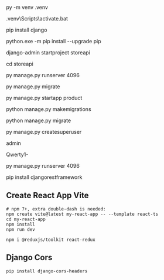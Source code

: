 py -m venv .venv

.venv\Scripts\activate.bat

pip install django

python.exe -m pip install --upgrade pip

django-admin startproject storeapi

cd storeapi

py manage.py runserver 4096

py manage.py migrate

py manage.py startapp product

python manage.py makemigrations

python manage.py migrate

py manage.py createsuperuser

admin

Qwerty1-

py manage.py runserver 4096

pip install djangorestframework

## Create React App Vite
```
# npm 7+, extra double-dash is needed:
npm create vite@latest my-react-app -- --template react-ts
cd my-react-app
npm install
npm run dev

npm i @reduxjs/toolkit react-redux
```

## Django Cors
```
pip install django-cors-headers
```
